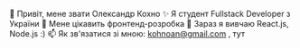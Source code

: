 👋 Привіт, мене звати Олександр Кохно
✨ Я студент Fullstack Developer з України
👀 Мене цікавить фронтенд-розробка
🌱 Зараз я вивчаю React.js, Node.js  :)
📫 Як зв'язатися зі мною: kohnoan@gmail.com , тут
